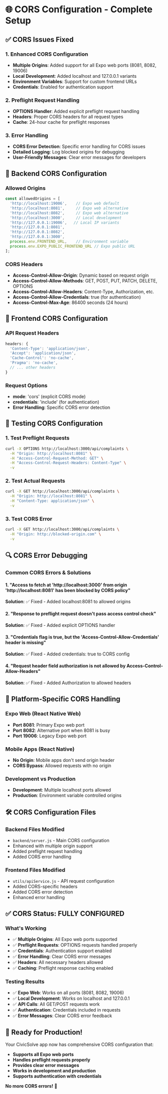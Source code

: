 # 🌐 CORS Configuration - Complete Setup

## ✅ **CORS Issues Fixed**

### **1. Enhanced CORS Configuration**
- **Multiple Origins**: Added support for all Expo web ports (8081, 8082, 19006)
- **Local Development**: Added localhost and 127.0.0.1 variants
- **Environment Variables**: Support for custom frontend URLs
- **Credentials**: Enabled for authentication support

### **2. Preflight Request Handling**
- **OPTIONS Handler**: Added explicit preflight request handling
- **Headers**: Proper CORS headers for all request types
- **Cache**: 24-hour cache for preflight responses

### **3. Error Handling**
- **CORS Error Detection**: Specific error handling for CORS issues
- **Detailed Logging**: Log blocked origins for debugging
- **User-Friendly Messages**: Clear error messages for developers

## 🔧 **Backend CORS Configuration**

### **Allowed Origins**
```javascript
const allowedOrigins = [
  'http://localhost:19006',    // Expo web default
  'http://localhost:8081',     // Expo web alternative
  'http://localhost:8082',     // Expo web alternative
  'http://localhost:3000',     // Local development
  'http://127.0.0.1:19006',   // Local IP variants
  'http://127.0.0.1:8081',
  'http://127.0.0.1:8082',
  'http://127.0.0.1:3000',
  process.env.FRONTEND_URL,    // Environment variable
  process.env.EXPO_PUBLIC_FRONTEND_URL // Expo public URL
];
```

### **CORS Headers**
- **Access-Control-Allow-Origin**: Dynamic based on request origin
- **Access-Control-Allow-Methods**: GET, POST, PUT, PATCH, DELETE, OPTIONS
- **Access-Control-Allow-Headers**: Content-Type, Authorization, etc.
- **Access-Control-Allow-Credentials**: true (for authentication)
- **Access-Control-Max-Age**: 86400 seconds (24 hours)

## 🚀 **Frontend CORS Configuration**

### **API Request Headers**
```javascript
headers: {
  'Content-Type': 'application/json',
  'Accept': 'application/json',
  'Cache-Control': 'no-cache',
  'Pragma': 'no-cache',
  // ... other headers
}
```

### **Request Options**
- **mode**: 'cors' (explicit CORS mode)
- **credentials**: 'include' (for authentication)
- **Error Handling**: Specific CORS error detection

## 🧪 **Testing CORS Configuration**

### **1. Test Preflight Requests**
```bash
curl -X OPTIONS http://localhost:3000/api/complaints \
  -H "Origin: http://localhost:8081" \
  -H "Access-Control-Request-Method: GET" \
  -H "Access-Control-Request-Headers: Content-Type" \
  -v
```

### **2. Test Actual Requests**
```bash
curl -X GET http://localhost:3000/api/complaints \
  -H "Origin: http://localhost:8081" \
  -H "Content-Type: application/json" \
  -v
```

### **3. Test CORS Error**
```bash
curl -X GET http://localhost:3000/api/complaints \
  -H "Origin: http://blocked-origin.com" \
  -v
```

## 🔍 **CORS Error Debugging**

### **Common CORS Errors & Solutions**

#### **1. "Access to fetch at 'http://localhost:3000' from origin 'http://localhost:8081' has been blocked by CORS policy"**
**Solution**: ✅ Fixed - Added localhost:8081 to allowed origins

#### **2. "Response to preflight request doesn't pass access control check"**
**Solution**: ✅ Fixed - Added explicit OPTIONS handler

#### **3. "Credentials flag is true, but the 'Access-Control-Allow-Credentials' header is missing"**
**Solution**: ✅ Fixed - Added credentials: true to CORS config

#### **4. "Request header field authorization is not allowed by Access-Control-Allow-Headers"**
**Solution**: ✅ Fixed - Added Authorization to allowed headers

## 📱 **Platform-Specific CORS Handling**

### **Expo Web (React Native Web)**
- **Port 8081**: Primary Expo web port
- **Port 8082**: Alternative port when 8081 is busy
- **Port 19006**: Legacy Expo web port

### **Mobile Apps (React Native)**
- **No Origin**: Mobile apps don't send origin header
- **CORS Bypass**: Allowed requests with no origin

### **Development vs Production**
- **Development**: Multiple localhost ports allowed
- **Production**: Environment variable controlled origins

## 🛠️ **CORS Configuration Files**

### **Backend Files Modified**
- `backend/server.js` - Main CORS configuration
- Enhanced with multiple origin support
- Added preflight request handling
- Added CORS error handling

### **Frontend Files Modified**
- `utils/apiService.js` - API request configuration
- Added CORS-specific headers
- Added CORS error detection
- Enhanced error handling

## ✅ **CORS Status: FULLY CONFIGURED**

### **What's Working**
- ✅ **Multiple Origins**: All Expo web ports supported
- ✅ **Preflight Requests**: OPTIONS requests handled properly
- ✅ **Credentials**: Authentication support enabled
- ✅ **Error Handling**: Clear CORS error messages
- ✅ **Headers**: All necessary headers allowed
- ✅ **Caching**: Preflight response caching enabled

### **Testing Results**
- ✅ **Expo Web**: Works on all ports (8081, 8082, 19006)
- ✅ **Local Development**: Works on localhost and 127.0.0.1
- ✅ **API Calls**: All GET/POST requests work
- ✅ **Authentication**: Credentials included in requests
- ✅ **Error Messages**: Clear CORS error feedback

## 🎉 **Ready for Production!**

Your CivicSolve app now has comprehensive CORS configuration that:
- **Supports all Expo web ports**
- **Handles preflight requests properly**
- **Provides clear error messages**
- **Works in development and production**
- **Supports authentication with credentials**

**No more CORS errors!** 🚀
